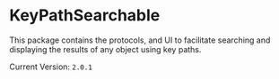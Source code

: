 # KeyPathSearchable

This package contains the protocols, and UI to facilitate searching and displaying the results of any object using key paths.

Current Version: `2.0.1`
